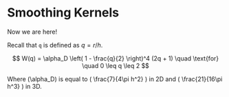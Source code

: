 # Smoothing Kernels

Now we are here!

Recall that `q` is defined as $q = r/h$.

$$
W(q) = \alpha_D \left( 1 - \frac{q}{2} \right)^4 (2q + 1) \quad \text{for} \quad 0 \leq q \leq 2
$$

Where \(\alpha_D\) is equal to \( \frac{7}{4\pi h^2} \) in 2D and \( \frac{21}{16\pi h^3} \) in 3D.
